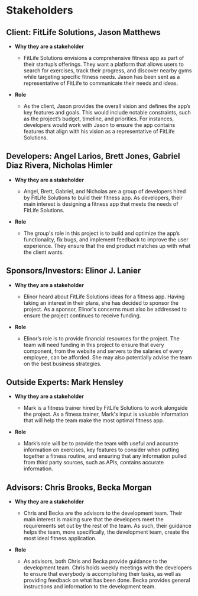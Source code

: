 # Stakeholders

## Client: FitLife Solutions, Jason Matthews

+ **Why they are a stakeholder**

    + FitLife Solutions envisions a comprehensive fitness app as part of their startup’s 
    offerings. They want a platform that allows users to search for exercises, track their 
    progress, and discover nearby gyms while targeting specific fitness needs. Jason has been
    sent as a representative of FitLife to communicate their needs and ideas.

+ **Role**

    + As the client, Jason provides the overall vision and defines the app’s key features 
    and goals. This would include notable constraints, such as the project’s budget, 
    timeline, and priorities. For instances, developers would work with Jason to ensure the app 
    contains features that align with his vision as a representative of FitLife Solutions.

## Developers: Angel Larios, Brett Jones, Gabriel Diaz Rivera, Nicholas Himler

+ **Why they are a stakeholder**

    + Angel, Brett, Gabriel, and Nicholas are a group of developers hired by FitLife 
    Solutions to build their fitness app. As developers, their main interest is designing 
    a fitness app that meets the needs of FitLife Solutions.

+ **Role**

    + The group's role in this project is to build and optimize the app’s functionality, fix 
    bugs, and implement feedback to improve the user experience. They ensure that the end 
    product matches up with what the client wants.

## Sponsors/Investors: Elinor J. Lanier

+ **Why they are a stakeholder**

    + Elinor heard about FitLife Solutions ideas for a fitness app. Having taking an 
    interest in their plans, she has decided to sponsor the project. As a sponsor, Elinor's 
    concerns must also be addressed to ensure the project continues to receive funding.

+ **Role**

    + Elinor’s role is to provide financial resources for the project. The team will 
    need funding in this project to ensure that every component, from the website and 
    servers to the salaries of every employee, can be afforded. She may also potentially 
    advise the team on the best business strategies.

## Outside Experts: Mark Hensley

+ **Why they are a stakeholder**

    + Mark is a fitness trainer hired by FitLife Solutions to work alongside the project. 
    As a fitness trainer, Mark's input is valuable information that will help the team make 
    the most optimal fitness app.

+ **Role**

    + Mark’s role will be to provide the team with useful and accurate information on 
    exercises, key features to consider when putting together a fitness routine, and 
    ensuring that any information pulled from third party sources, such as APIs, contains 
    accurate information.

## Advisors: Chris Brooks, Becka Morgan

+ **Why they are a stakeholder**

    + Chris and Becka are the advisors to the development team. Their main interest 
    is making sure that the developers meet the requirements set out by the rest of the team. 
    As such, their guidance helps the team, more specifically, the development team, create the 
    most ideal fitness application.

+ **Role**

    + As advisors, both Chris and Becka provide guidance to the development team. Chris holds 
    weekly meetings with the developers to ensure that everybody is accomplishing their tasks, 
    as well as providing feedback on what has been done. Becka provides general instructions 
    and information to the development team.